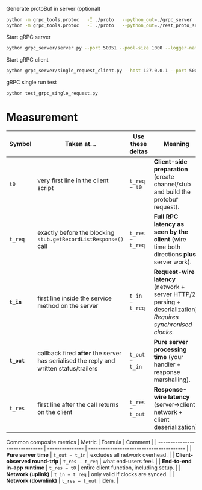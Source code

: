 
Generate protoBuf in server (optional)

```bash
python -m grpc_tools.protoc   -I ./proto   --python_out=./grpc_server   --grpc_python_out=./grpc_server   ./proto/records.proto
python -m grpc_tools.protoc   -I ./proto   --python_out=./rest_proto_server   --grpc_python_out=./rest_proto_server   ./proto/records.proto
```

Start gRPC server
```bash
python grpc_server/server.py --port 50051 --pool-size 1000 --logger-name grpc-server  --log-file data/test-grpc-server.jsonl
```

Start gRPC client
```bash
python grpc_server/single_request_client.py --host 127.0.0.1 --port 50051 --count 100 --logger-name grpc-client --log-file data/test-grpc-client.jsonl
```

gRPC single run test
```bash
python test_grpc_single_request.py 
```

# Measurement
| Symbol      | Taken at…                                                                                | **Use these deltas** | Meaning                                                                                                          |
| ----------- | ---------------------------------------------------------------------------------------- | -------------------- | ---------------------------------------------------------------------------------------------------------------- |
| `t0`        | very first line in the client script                                                     | `t_req − t0`         | **Client-side preparation** (create channel/stub and build the protobuf request).                                |
| `t_req`     | exactly before the blocking `stub.getRecordListResponse()` call                          | `t_res − t_req`      | **Full RPC latency as seen by the client** (wire time both directions **plus** server work).                     |
| **`t_in`**  | first line inside the service method on the server                                       | `t_in − t_req`       | **Request-wire latency** (network + server HTTP/2 parsing + deserialization).<br>*Requires synchronised clocks.* |
| **`t_out`** | callback fired **after** the server has serialised the reply and written status/trailers | `t_out − t_in`       | **Pure server processing time** (your handler + response marshalling).                                           |
| `t_res`     | first line after the call returns on the client                                          | `t_res − t_out`      | **Response-wire latency** (server→client network + client deserialization).                                      |

Common composite metrics
| Metric                         | Formula         | Comment                                  |
| ------------------------------ | --------------- | ---------------------------------------- |
| **Pure server time**           | `t_out − t_in`  | excludes all network overhead.           |
| **Client-observed round-trip** | `t_res − t_req` | what end-users feel.                     |
| **End-to-end in-app runtime**  | `t_res − t0`    | entire client function, including setup. |
| **Network (uplink)**           | `t_in − t_req`  | only valid if clocks are synced.         |
| **Network (downlink)**         | `t_res − t_out` | idem.                                    |
